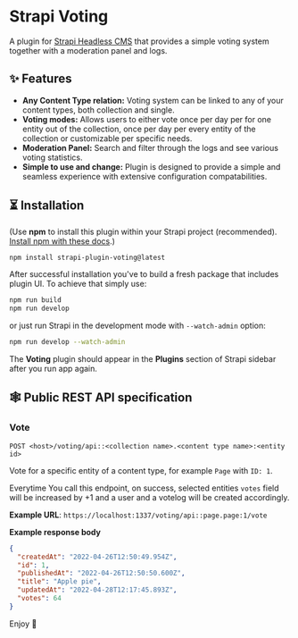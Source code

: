 # Strapi Voting

A plugin for [Strapi Headless CMS](https://github.com/strapi/strapi) that provides a simple voting system together with a moderation panel and logs.

## ✨ Features

- **Any Content Type relation:** Voting system can be linked to any of your content types, both collection and single.
- **Voting modes:** Allows users to either vote once per day per for one entity out of the collection, once per day per every entity of the collection or customizable per specific needs.
- **Moderation Panel:** Search and filter through the logs and see various voting statistics.
- **Simple to use and change:** Plugin is designed to provide a simple and seamless experience with extensive configuration compatabilities.

## ⏳ Installation

(Use **npm** to install this plugin within your Strapi project (recommended). [Install npm with these docs](https://docs.npmjs.com/downloading-and-installing-node-js-and-npm).)

```bash
npm install strapi-plugin-voting@latest
```

After successful installation you've to build a fresh package that includes  plugin UI. To achieve that simply use:

```bash
npm run build
npm run develop
```

or just run Strapi in the development mode with `--watch-admin` option:

```bash
npm run develop --watch-admin
```

The **Voting** plugin should appear in the **Plugins** section of Strapi sidebar after you run app again.

## 🕸️ Public REST API specification

### Vote

`POST <host>/voting/api::<collection name>.<content type name>:<entity id>`

Vote for a specific entity of a content type, for example `Page` with `ID: 1`.

Everytime You call this endpoint, on success, selected entities `votes` field will be increased by +1 and a user and a votelog will be created accordingly.

**Example URL**: `https://localhost:1337/voting/api::page.page:1/vote`

**Example response body**

```json
{
  "createdAt": "2022-04-26T12:50:49.954Z",
  "id": 1,
  "publishedAt": "2022-04-26T12:50:50.600Z",
  "title": "Apple pie",
  "updatedAt": "2022-04-28T12:17:45.893Z",
  "votes": 64
}
```

Enjoy 🎉